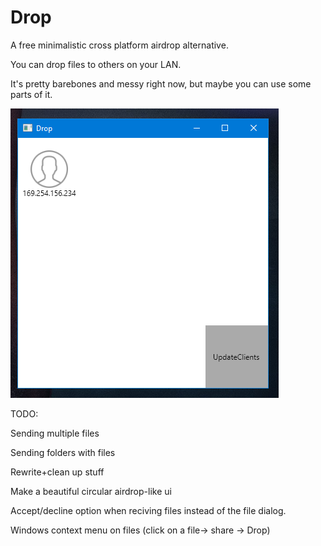 # Drop
A free minimalistic cross platform airdrop alternative.

You can drop files to others on your LAN.

It's pretty barebones and messy right now, but maybe you can use some parts of it.

![alt text](https://raw.githubusercontent.com/PreyK/Drop/master/drop.PNG)

TODO:

Sending multiple files

Sending folders with files

Rewrite+clean up stuff

Make a beautiful circular airdrop-like ui

Accept/decline option when reciving files instead of the file dialog.

Windows context menu on files (click on a file-> share -> Drop)
